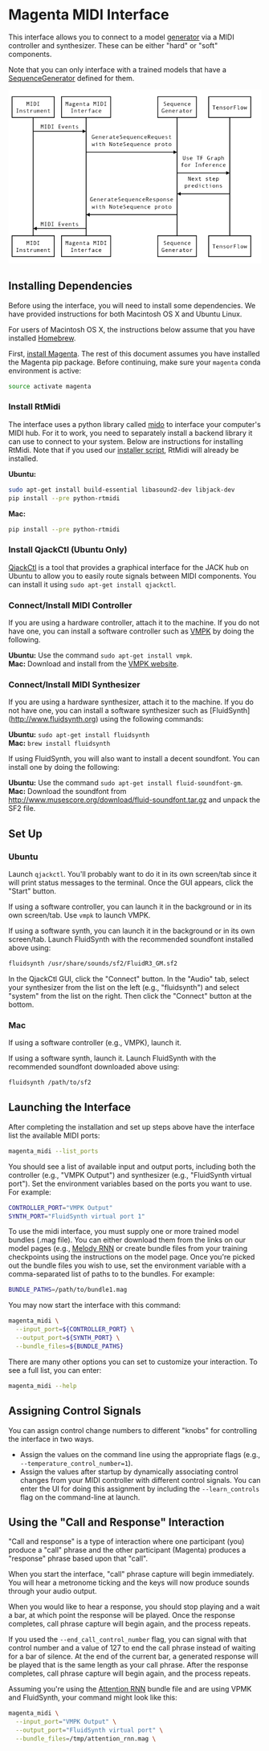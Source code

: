 # Magenta MIDI Interface

This interface allows you to connect to a model
[generator](/magenta/models/README.md#generators) via a MIDI controller
and synthesizer. These can be either "hard" or "soft" components.

Note that you can only interface with a trained models that have a
[SequenceGenerator](/magenta/music/sequence_generator.py)
 defined for them.

<p align="center">
  <img src="midi.png" alt="Sequence Diagram for the MIDI interface"/>
</p>

## Installing Dependencies

Before using the interface, you will need to install some
dependencies. We have provided instructions for both Macintosh OS X
and Ubuntu Linux.

For users of Macintosh OS X, the instructions below assume that you
have installed [Homebrew](http://brew.sh).

First, [install Magenta](/README.md). The rest of this document assumes you have
installed the Magenta pip package. Before continuing, make sure your `magenta`
conda environment is active:

```bash
source activate magenta
```

### Install RtMidi

The interface uses a python library called [mido](http://mido.readthedocs.io) to
interface your computer's MIDI hub. For it to work, you need to separately
install a backend library it can use to connect to your system. Below are
instructions for installing RtMidi. Note that if you used our
[installer script](/README.md#automated-install), RtMidi will already be
installed.

**Ubuntu:**

```bash
sudo apt-get install build-essential libasound2-dev libjack-dev
pip install --pre python-rtmidi
```

**Mac:**

```bash
pip install --pre python-rtmidi
```

### Install QjackCtl (Ubuntu Only)

[QjackCtl](http://qjackctl.sourceforge.net/) is a tool that provides a graphical
interface for the JACK hub on Ubuntu to allow you to easily route signals
between MIDI components. You can install it using `sudo apt-get install
qjackctl`.

### Connect/Install MIDI Controller

If you are using a hardware controller, attach it to the machine. If you do not
have one, you can install a software controller such as
[VMPK](http://vmpk.sourceforge.net/) by doing the following.

**Ubuntu:** Use the command `sudo apt-get install vmpk`.<br />
**Mac:** Download and install from the
[VMPK website](http://vmpk.sourceforge.net/#Download).

### Connect/Install MIDI Synthesizer

If you are using a hardware synthesizer, attach it to the machine. If you do not
have one, you can install a software synthesizer such as [FluidSynth]
(http://www.fluidsynth.org) using the following commands:

**Ubuntu:** `sudo apt-get install fluidsynth`<br />
**Mac:** `brew install fluidsynth`

If using FluidSynth, you will also want to install a decent soundfont. You can
install one by doing the following:

**Ubuntu:** Use the command `sudo apt-get install fluid-soundfont-gm`.<br />
**Mac:** Download the soundfont from
http://www.musescore.org/download/fluid-soundfont.tar.gz and unpack the SF2
file.

## Set Up

### Ubuntu

Launch `qjackctl`. You'll probably want to do it in its own screen/tab
since it will print status messages to the terminal. Once the GUI
appears, click the "Start" button.

If using a software controller, you can launch it in the background or in its
own screen/tab. Use `vmpk` to launch VMPK.

If using a software synth, you can launch it in the background or in its own
screen/tab. Launch FluidSynth with the recommended soundfont installed above
using:

```bash
fluidsynth /usr/share/sounds/sf2/FluidR3_GM.sf2
```

In the QjackCtl GUI, click the "Connect" button. In the "Audio" tab, select your
synthesizer from the list on the left (e.g., "fluidsynth") and select "system"
from the list on the right. Then click the "Connect" button at the bottom.

### Mac

If using a software controller (e.g., VMPK), launch it.

If using a software synth, launch it. Launch FluidSynth with the
recommended soundfont downloaded above using:

```bash
fluidsynth /path/to/sf2
```

## Launching the Interface

After completing the installation and set up steps above have the interface list
the available MIDI ports:

```bash
magenta_midi --list_ports
```

You should see a list of available input and output ports, including both the
controller (e.g., "VMPK Output") and synthesizer (e.g., "FluidSynth virtual
port"). Set the environment variables based on the ports you want to use. For
example:

```bash
CONTROLLER_PORT="VMPK Output"
SYNTH_PORT="FluidSynth virtual port 1"
```

To use the midi interface, you must supply one or more trained model bundles
(.mag file). You can either download them from the links on our model pages
(e.g., [Melody RNN](/magenta/models/melody_rnn/README.md) or create bundle
files from your training checkpoints using the instructions on the model page.
Once you're picked out the bundle files you wish to use, set the environment
variable with a comma-separated list of paths to to the bundles. For example:

```bash
BUNDLE_PATHS=/path/to/bundle1.mag
```

You may now start the interface with this command:

```bash
magenta_midi \
  --input_port=${CONTROLLER_PORT} \
  --output_port=${SYNTH_PORT} \
  --bundle_files=${BUNDLE_PATHS}
```

There are many other options you can set to customize your interaction. To see
a full list, you can enter:

```bash
magenta_midi --help
```

## Assigning Control Signals
You can assign control change numbers to different "knobs" for controlling the
interface in two ways.

* Assign the values on the command line using the appropriate flags (e.g.,
`--temperature_control_number=1`).
* Assign the values after startup by dynamically associating control changes
from your MIDI controller with different control signals. You can enter the UI
for doing this assignment by including the `--learn_controls` flag on the
command-line at launch.


## Using the "Call and Response" Interaction

"Call and response" is a type of interaction where one participant (you) produce
a "call" phrase and the other participant (Magenta) produces a "response" phrase
based upon that "call".

When you start the interface, "call" phrase capture will begin immediately. You
will hear a metronome ticking and the keys will now produce sounds through your
audio output.

When you would like to hear a response, you should stop playing and a wait a
bar, at which point the response will be played. Once the response completes,
call phrase capture will begin again, and the process repeats.

If you used the `--end_call_control_number` flag, you can signal with that
control number and a value of 127 to end the call phrase instead of waiting for
a bar of silence. At the end of the current bar, a generated response will be
played that is the same length as your call phrase. After the response
completes, call phrase capture will begin again, and the process repeats.

Assuming you're using the
[Attention RNN](/magenta/models/melody_rnn/README.md#configurations) bundle file
and are using VPMK and FluidSynth, your command might look like this:

```bash
magenta_midi \
  --input_port="VMPK Output" \
  --output_port="FluidSynth virtual port" \
  --bundle_files=/tmp/attention_rnn.mag \
```
